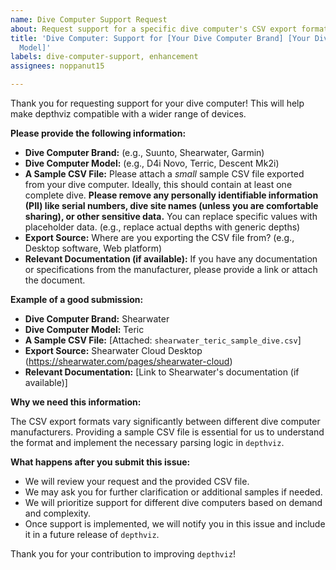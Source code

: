 ```yaml
---
name: Dive Computer Support Request
about: Request support for a specific dive computer's CSV export format.
title: 'Dive Computer: Support for [Your Dive Computer Brand] [Your Dive Computer
  Model]'
labels: dive-computer-support, enhancement
assignees: noppanut15

---
```


Thank you for requesting support for your dive computer! This will help make depthviz compatible with a wider range of devices.

**Please provide the following information:**

*   **Dive Computer Brand:** (e.g., Suunto, Shearwater, Garmin)
*   **Dive Computer Model:** (e.g., D4i Novo, Terric, Descent Mk2i)
*   **A Sample CSV File:** Please attach a *small* sample CSV file exported from your dive computer. Ideally, this should contain at least one complete dive. **Please remove any personally identifiable information (PII) like serial numbers, dive site names (unless you are comfortable sharing), or other sensitive data.** You can replace specific values with placeholder data. (e.g., replace actual depths with generic depths)
*   **Export Source:** Where are you exporting the CSV file from? (e.g., Desktop software, Web platform)
*   **Relevant Documentation (if available):** If you have any documentation or specifications from the manufacturer, please provide a link or attach the document.

**Example of a good submission:**

*   **Dive Computer Brand:** Shearwater
*   **Dive Computer Model:** Teric
*   **A Sample CSV File:** [Attached: `shearwater_teric_sample_dive.csv`]
*   **Export Source:** Shearwater Cloud Desktop (https://shearwater.com/pages/shearwater-cloud)
*   **Relevant Documentation:** [Link to Shearwater's documentation (if available)]

**Why we need this information:**

The CSV export formats vary significantly between different dive computer manufacturers. Providing a sample CSV file is essential for us to understand the format and implement the necessary parsing logic in `depthviz`.

**What happens after you submit this issue:**

*   We will review your request and the provided CSV file.
*   We may ask you for further clarification or additional samples if needed.
*   We will prioritize support for different dive computers based on demand and complexity.
*   Once support is implemented, we will notify you in this issue and include it in a future release of `depthviz`.

Thank you for your contribution to improving `depthviz`!
